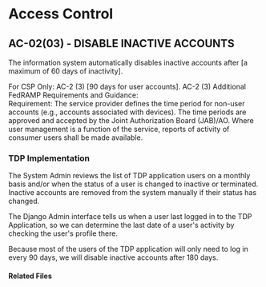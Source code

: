 # Access Control
## AC-02(03) - DISABLE INACTIVE ACCOUNTS  

The information system automatically disables inactive accounts after [a maximum of 60 days of inactivity].  

For CSP Only: AC-2 (3) [90 days for user accounts]. 
AC-2 (3) Additional FedRAMP Requirements and Guidance:  
Requirement: The service provider defines the time period for non-user accounts (e.g., accounts associated with devices).  The time periods are approved and accepted by the Joint Authorization Board (JAB)/AO. Where user management is a function of the service, reports of activity of consumer users shall be made available.

### TDP Implementation  

The System Admin reviews the list of TDP application users on a monthly basis and/or when the status of a user is changed to inactive or terminated. Inactive accounts are removed from the system manually if their status has changed.

The Django Admin interface tells us when a user last logged in to the TDP Application, so we can determine the last date of a user's activity by checking the user's profile there.

Because most of the users of the TDP application will only need to log in every 90 days, we will disable inactive accounts after 180 days.

#### Related Files  

